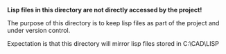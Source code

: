 **Lisp files in this directory are not directly accessed by the project!**

The purpose of this directory is to keep lisp files as part of the project and under version control.

Expectation is that this directory will mirror lisp files stored in C:\\CAD\\LISP